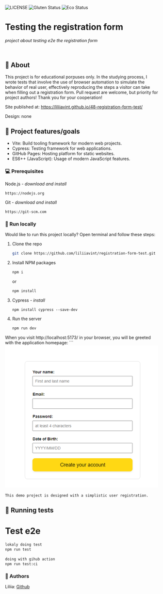 ![LICENSE](https://img.shields.io/badge/license-MIT-blue.svg?style=flat-square)
![Gluten Status](https://img.shields.io/badge/Gluten-Free-green.svg)
![Eco Status](https://img.shields.io/badge/ECO-Friendly-green.svg)


# Testing the registration form

_project about testing e2e the registration form_

<br>

## 🌟 About

This project is for educational porpuses only. 
In the studying process, I wrote tests that involve the use of browser automation to simulate the behavior of real user, effectively reproducing the steps a visitor can take when filling out a registration form.
Pull request are welcome, but priority for project authors! Thank you for your cooperation!

Site published at: https://liliiavint.github.io/48-registration-form-test/

Design: none

## 🎯 Project features/goals

- Vite: Build tooling framework for modern web projects.
- Cypress: Testing framework for web applications.
- GitHub Pages: Hosting platform for static websites.
- ES6++ (JavaScript): Usage of modern JavaScript features.

### 💻 Prerequisites

Node.js - _download and install_
```
https://nodejs.org
```
Git - _download and install_
```
https://git-scm.com
```

### 🏃 Run locally

Would like to run this project locally? Open terminal and follow these steps:

1. Clone the repo
    ```sh
    git clone https://github.com/liliiavint/registration-form-test.git
    ```
2. Install NPM packages
    ```sh
    npm i
    ```
    or
    ```sh
    npm install

3. Cypress - _install_
    ```
    npm install cypress --save-dev

4. Run the server
    ```sh
    npm run dev

When you visit  http://localhost:5173/ in your browser, you will be greeted with the application homepage:
    ```
    ![alt text](image.png)

```
This demo project is designed with a simplistic user registration.
```
## 🧪 Running tests

 # Test e2e
    lokaly doing test
    npm run test

    doing with gihub action
    npm run test:ci

### 🎅 Authors

Liliia: [Github](https://github.com/liliiavint)

